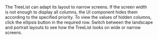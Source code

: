 The TreeList can adapt its layout to&nbsp;narrow screens. If&nbsp;the screen width is&nbsp;not enough to&nbsp;display all columns, the UI component hides them according to&nbsp;the specified priority. To&nbsp;view the values of&nbsp;hidden columns, click the ellipsis button in&nbsp;the required row. Switch between the landscape and portrait layouts to&nbsp;see how the TreeList looks on&nbsp;wide or&nbsp;narrow screens.